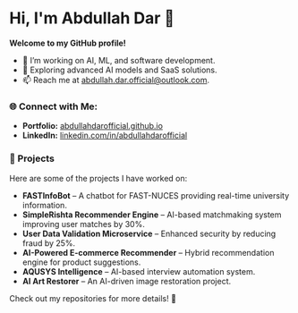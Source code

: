 # Hi, I'm Abdullah Dar 👋  
**Welcome to my GitHub profile!**  

- 🔭 I’m working on AI, ML, and software development.  
- 🌱 Exploring advanced AI models and SaaS solutions.  
- 📫 Reach me at abdullah.dar.official@outlook.com.  

### 🌐 Connect with Me:  
- **Portfolio:** [abdullahdarofficial.github.io](https://abdullahdarofficial.github.io/)   
- **LinkedIn:** [linkedin.com/in/abdullahdarofficial](https://www.linkedin.com/in/abdullahdarofficial)  

### 🚀 Projects  
Here are some of the projects I have worked on:  

- **FASTInfoBot** – A chatbot for FAST-NUCES providing real-time university information.  
- **SimpleRishta Recommender Engine** – AI-based matchmaking system improving user matches by 30%.  
- **User Data Validation Microservice** – Enhanced security by reducing fraud by 25%.  
- **AI-Powered E-commerce Recommender** – Hybrid recommendation engine for product suggestions.  
- **AQUSYS Intelligence** – AI-based interview automation system.  
- **AI Art Restorer** – An AI-driven image restoration project.  

Check out my repositories for more details! 🚀  
